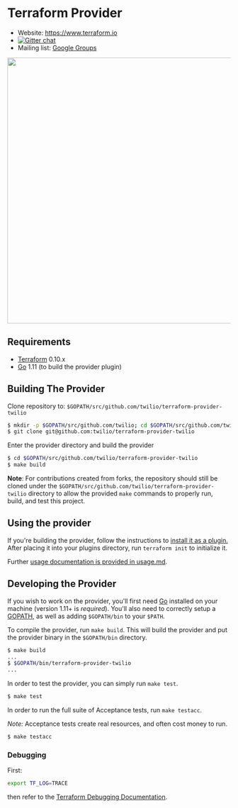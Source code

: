 # Terraform Provider

- Website: https://www.terraform.io
- [![Gitter chat](https://badges.gitter.im/hashicorp-terraform/Lobby.png)](https://gitter.im/hashicorp-terraform/Lobby)
- Mailing list: [Google Groups](http://groups.google.com/group/terraform-tool)

<img src="https://cdn.rawgit.com/hashicorp/terraform-website/master/content/source/assets/images/logo-hashicorp.svg" width="600px">

## Requirements

-	[Terraform](https://www.terraform.io/downloads.html) 0.10.x
-	[Go](https://golang.org/doc/install) 1.11 (to build the provider plugin)

## Building The Provider

Clone repository to: `$GOPATH/src/github.com/twilio/terraform-provider-twilio`

```sh
$ mkdir -p $GOPATH/src/github.com/twilio; cd $GOPATH/src/github.com/twilio
$ git clone git@github.com:twilio/terraform-provider-twilio
```

Enter the provider directory and build the provider

```sh
$ cd $GOPATH/src/github.com/twilio/terraform-provider-twilio
$ make build
```

**Note**: For contributions created from forks, the repository should still be cloned under the `$GOPATH/src/github.com/twilio/terraform-provider-twilio` directory to allow the provided `make` commands to properly run, build, and test this project.

## Using the provider
If you're building the provider, follow the instructions to [install it as a plugin.](https://www.terraform.io/docs/plugins/basics.html#installing-a-plugin) After placing it into your plugins directory,  run `terraform init` to initialize it.

Further [usage documentation is provided in usage.md](usage.md).

## Developing the Provider

If you wish to work on the provider, you'll first need [Go](http://www.golang.org) installed on your machine (version 1.11+ is *required*). You'll also need to correctly setup a [GOPATH](http://golang.org/doc/code.html#GOPATH), as well as adding `$GOPATH/bin` to your `$PATH`.

To compile the provider, run `make build`. This will build the provider and put the provider binary in the `$GOPATH/bin` directory.

```sh
$ make build
...
$ $GOPATH/bin/terraform-provider-twilio
...
```

In order to test the provider, you can simply run `make test`.

```sh
$ make test
```

In order to run the full suite of Acceptance tests, run `make testacc`.

*Note:* Acceptance tests create real resources, and often cost money to run.

```sh
$ make testacc
```

### Debugging
First:
```bash
export TF_LOG=TRACE
```
then refer to the [Terraform Debugging Documentation](https://www.terraform.io/docs/internals/debugging.html).
